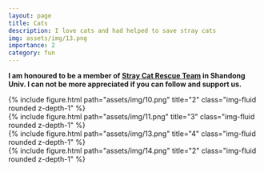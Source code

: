 ```yaml
---
layout: page
title: Cats
description: I love cats and had helped to save stray cats
img: assets/img/13.png
importance: 2
category: fun
---
```


<p><b>I am honoured to be a member of <a href="https://shop583080407.taobao.com/">Stray Cat Rescue Team</a> in Shandong Univ. I can not be more appreciated if you can follow and support us.</b></p>

<div class="row">
    <div class="col-sm-4 mt-3 mt-md-0">
        {% include figure.html path="assets/img/10.png" title="2" class="img-fluid rounded z-depth-1" %}
    </div>
    <div class="col-sm-4 mt-3 mt-md-0">
        {% include figure.html path="assets/img/11.png" title="3" class="img-fluid rounded z-depth-1" %}
    </div>
    <div class="col-sm-4 mt-3 mt-md-0">
        {% include figure.html path="assets/img/13.png" title="4" class="img-fluid rounded z-depth-1" %}
    </div>
</div>


<div class="row">
    <div class="col-sm-4 mt-3 mt-md-0">
        {% include figure.html path="assets/img/14.png" title="2" class="img-fluid rounded z-depth-1" %}
    </div>
</div>








